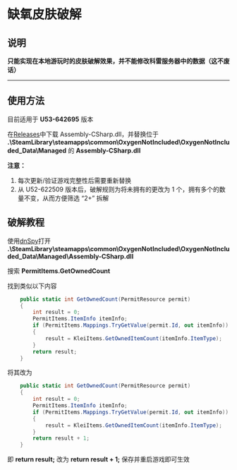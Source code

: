 # 缺氧皮肤破解

## **说明**

**只能实现在本地游玩时的皮肤破解效果，并不能修改科雷服务器中的数据（这不废话）**

---

## **使用方法**

目前适用于 **U53-642695** 版本

在[Releases](https://github.com/yuanze31/I_need_ONI_skin/releases)中下载 Assembly-CSharp.dll，并替换位于 **.\SteamLibrary\steamapps\common\OxygenNotIncluded\OxygenNotIncluded_Data\Managed** 的 **Assembly-CSharp.dll**

**注意：**

1. 每次更新/验证游戏完整性后需要重新替换
2. 从 U52-622509 版本后，破解规则为将未拥有的更改为 1 个，拥有多个的数量不变，从而方便筛选 “2+” 拆解

## **破解教程**

使用[dnSpy](https://github.com/dnSpy/dnSpy)打开 **.\SteamLibrary\steamapps\common\OxygenNotIncluded\OxygenNotIncluded_Data\Managed\Assembly-CSharp.dll**

搜索 **PermitItems.GetOwnedCount**

找到类似以下内容

```C#
	public static int GetOwnedCount(PermitResource permit)
	{
		int result = 0;
		PermitItems.ItemInfo itemInfo;
		if (PermitItems.Mappings.TryGetValue(permit.Id, out itemInfo))
		{
			result = KleiItems.GetOwnedItemCount(itemInfo.ItemType);
		}
		return result;
	}
```

将其改为

```C#
	public static int GetOwnedCount(PermitResource permit)
	{
		int result = 0;
		PermitItems.ItemInfo itemInfo;
		if (PermitItems.Mappings.TryGetValue(permit.Id, out itemInfo))
		{
			result = KleiItems.GetOwnedItemCount(itemInfo.ItemType);
		}
		return result + 1;
	}
```

即 **return result;** 改为 **return result + 1;** 保存并重启游戏即可生效

